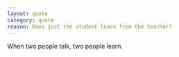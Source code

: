 ```yaml
---
layout: quote
category: quote
reason: Does just the student learn from the teacher?
---
```

When two people talk, two people learn.
